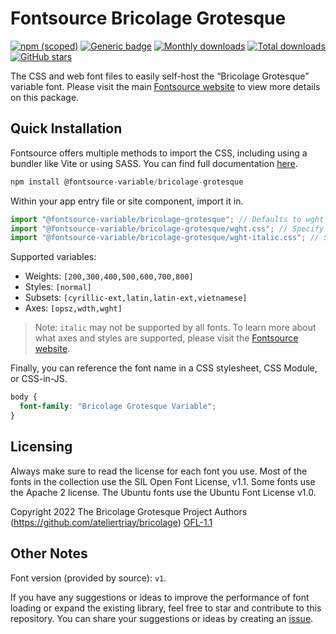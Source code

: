 # Fontsource Bricolage Grotesque

[![npm (scoped)](https://img.shields.io/npm/v/@fontsource-variable/bricolage-grotesque?color=brightgreen)](https://www.npmjs.com/package/@fontsource-variable/bricolage-grotesque) [![Generic badge](https://img.shields.io/badge/fontsource-passing-brightgreen)](https://github.com/fontsource/fontsource) [![Monthly downloads](https://badgen.net/npm/dm/@fontsource-variable/bricolage-grotesque)](https://github.com/fontsource/fontsource) [![Total downloads](https://badgen.net/npm/dt/@fontsource-variable/bricolage-grotesque)](https://github.com/fontsource/fontsource) [![GitHub stars](https://img.shields.io/github/stars/fontsource/fontsource.svg?style=social&label=Star)](https://github.com/fontsource/fontsource/stargazers)

The CSS and web font files to easily self-host the “Bricolage Grotesque” variable font. Please visit the main [Fontsource website](https://fontsource.org/fonts/bricolage-grotesque) to view more details on this package.

## Quick Installation

Fontsource offers multiple methods to import the CSS, including using a bundler like Vite or using SASS. You can find full documentation [here](https://fontsource.org/docs/getting-started/introduction).

```javascript
npm install @fontsource-variable/bricolage-grotesque
```

Within your app entry file or site component, import it in.

```javascript
import "@fontsource-variable/bricolage-grotesque"; // Defaults to wght axis
import "@fontsource-variable/bricolage-grotesque/wght.css"; // Specify axis
import "@fontsource-variable/bricolage-grotesque/wght-italic.css"; // Specify axis and style
```

Supported variables:
- Weights: `[200,300,400,500,600,700,800]`
- Styles: `[normal]`
- Subsets: `[cyrillic-ext,latin,latin-ext,vietnamese]`
- Axes: `[opsz,wdth,wght]`

> Note: `italic` may not be supported by all fonts. To learn more about what axes and styles are supported, please visit the [Fontsource website](https://fontsource.org/fonts/bricolage-grotesque).

Finally, you can reference the font name in a CSS stylesheet, CSS Module, or CSS-in-JS.

```css
body {
  font-family: "Bricolage Grotesque Variable";
}
```

## Licensing
Always make sure to read the license for each font you use. Most of the fonts in the collection use the SIL Open Font License, v1.1. Some fonts use the Apache 2 license. The Ubuntu fonts use the Ubuntu Font License v1.0.

Copyright 2022 The Bricolage Grotesque Project Authors (https://github.com/ateliertriay/bricolage)
[OFL-1.1](http://scripts.sil.org/OFL)

## Other Notes
Font version (provided by source): `v1`.

If you have any suggestions or ideas to improve the performance of font loading or expand the existing library, feel free to star and contribute to this repository. You can share your suggestions or ideas by creating an [issue](https://github.com/fontsource/fontsource/issues).